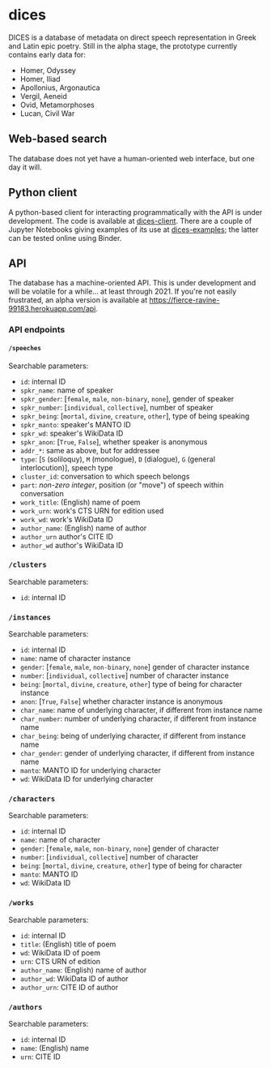 # dices

DICES is a database of metadata on direct speech representation in Greek and Latin epic poetry. Still in the alpha stage, the prototype currently contains early data for:
- Homer, Odyssey
- Homer, Iliad
- Apollonius, Argonautica
- Vergil, Aeneid
- Ovid, Metamorphoses
- Lucan, Civil War

## Web-based search

The database does not yet have a human-oriented web interface, but one day it will.

## Python client

A python-based client for interacting programmatically with the API is under development. The code is available at [dices-client](https://github.com/cwf2/dices-client). There are a couple of Jupyter Notebooks giving examples of its use at [dices-examples](https://github.com/cwf2/dices-examples); the latter can be tested online using Binder.

## API

The database has a machine-oriented API. This is under development and will be volatile for a while... at least through 2021. If you're not easily frustrated, an alpha version is available at https://fierce-ravine-99183.herokuapp.com/api.

### API endpoints 

#### `/speeches`

Searchable parameters:
- `id`: internal ID
- `spkr_name`: name of speaker
- `spkr_gender`: [`female`, `male`, `non-binary`, `none`], gender of speaker
- `spkr_number`: [`individual`, `collective`], number of speaker
- `spkr_being`: [`mortal`, `divine`, `creature`, `other`], type of being speaking
- `spkr_manto`: speaker's MANTO ID
- `spkr_wd`: speaker's WikiData ID
- `spkr_anon`: [`True`, `False`], whether speaker is anonymous
- `addr_*`: same as above, but for addressee
- `type`: [`S` (soliloquy), `M` (monologue), `D` (dialogue), `G` (general interlocution)], speech type
- `cluster_id`: conversation to which speech belongs
- `part`: *non-zero integer*, position (or "move") of speech within conversation
- `work_title`: (English) name of poem
- `work_urn`: work's CTS URN for edition used
- `work_wd`: work's WikiData ID
- `author_name`: (English) name of author
- `author_urn` author's CITE ID
- `author_wd` author's WikiData ID

### `/clusters`
Searchable parameters:
- `id`: internal ID

### `/instances`

Searchable parameters:
- `id`: internal ID
- `name`: name of character instance
- `gender`: [`female`, `male`, `non-binary`, `none`] gender of character instance
- `number`: [`individual`, `collective`] number of character instance
- `being`: [`mortal`, `divine`, `creature`, `other`] type of being for character instance
- `anon`: [`True`, `False`] whether character instance is anonymous
- `char_name`: name of underlying character, if different from instance name
- `char_number`: number of underlying character, if different from instance name
- `char_being`: being of underlying character, if different from instance name
- `char_gender`: gender of underlying character, if different from instance name
- `manto`: MANTO ID for underlying character
- `wd`: WikiData ID for underlying character

### `/characters`

Searchable parameters:
- `id`: internal ID
- `name`: name of character
- `gender`: [`female`, `male`, `non-binary`, `none`] gender of character
- `number`: [`individual`, `collective`] number of character
- `being`: [`mortal`, `divine`, `creature`, `other`] type of being for character
- `manto`: MANTO ID
- `wd`: WikiData ID

### `/works`

Searchable parameters:
- `id`: internal ID
- `title`: (English) title of poem
- `wd`: WikiData ID of poem
- `urn`: CTS URN of edition
- `author_name`: (English) name of author
- `author_wd`: WikiData ID of author
- `author_urn`: CITE ID of author

### `/authors`

Searchable parameters:
- `id`: internal ID
- `name`: (English) name
- `urn`: CITE ID
